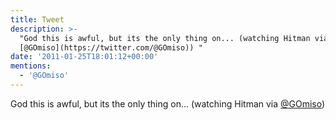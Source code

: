 ```yaml
---
title: Tweet
description: >-
  "God this is awful, but its the only thing on... (watching Hitman via
  [@GOmiso](https://twitter.com/@GOmiso)) "
date: '2011-01-25T18:01:12+00:00'
mentions:
  - '@GOmiso'
---
```

God this is awful, but its the only thing on... (watching Hitman via [@GOmiso](https://twitter.com/@GOmiso)) 
